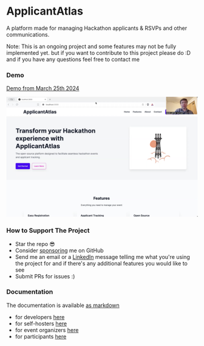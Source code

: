 # ApplicantAtlas
A platform made for managing Hackathon applicants &amp; RSVPs and other communications.

Note: This is an ongoing project and some features may not be fully implemented yet.
but if you want to contribute to this project please do :D and if you have any questions feel free to contact me

### Demo

[Demo from March 25th 2024](https://www.youtube.com/watch?v=3shgQ5AY8Zs)

[![ApplicantAtlas](./readme-imgs/thumbnail.png)](https://www.youtube.com/watch?v=3shgQ5AY8Zs)

### How to Support The Project
* Star the repo 😎
* Consider [sponsoring](https://github.com/sponsors/davidteather) me on GitHub
* Send me an email or a [LinkedIn](https://www.linkedin.com/in/davidteather/) message telling me what you're using the project for and if there's any additional features you would like to see
* Submit PRs for issues :)

### Documentation

The documentation is available [as markdown](./website/docs/index.md) 
- for developers [here](./website/docs/developers/index.md)
- for self-hosters [here](./website/docs/self-hosters/index.md)
- for event organizers [here](./website/docs/event-organizers/index.md)
- for participants [here](./website/docs/participants/index.md)